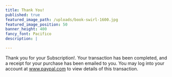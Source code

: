 ```yaml
---
title: Thank You!
published: true
featured_image_path: /uploads/book-swirl-1600.jpg
featured_image_position: 50
banner_height: 400
fancy_font: Pacifico
description: |

---
```


Thank you for your Subscription!. Your transaction has been completed, and a receipt for your purchase has been emailed to you. You may log into your account at www.paypal.com to view details of this transaction.
